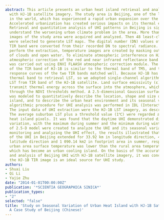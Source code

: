 ```yaml
---
abstract: This article presents an urban heat island retrieval and analysis method
  with HJ-1B satellite imagery. The study area is Beijing, one of the largest cities
  in the world, which has experienced a rapid urban expansion over the last two decades.
  Accelerated urbanization has created serious impacts on its thermal environment.
  Retrieval and quantitative analysis of UHI patterns in Beijing is significant to
  understand the worsening urban climate problem in the area. More than 200 HJ-1B
  images of the study area were acquired and analyzed. Then 48 least-clouded scenes
  were selected to generate LST maps. The digital number (DN) values of the HJ-1B
  TIR band were converted from their recorded DN to spectral radiance. In order to
  perform the extraction, temperature images are created by masking out all areas
  of clouds and open water. To eliminate atmospheric interference on HJ-1B images,
  atmospheric correction of the red and near infrared reflectance band of HJ-1 image
  was carried out using ENVI FLAASH atmospheric correction module. The wavelength
  of the TIR band of HJ-1B is similar to the thermal band of TM5, and the spectral
  response curves of the two TIR bands matched well. Because HJ-1B has only one suitable
  thermal band to retrieval LST, so we adopted single-channel algorithm to retrieve
  LST from TIR band of the HJ-1B satellite. Land surface emissivity (ε) can effectively
  transmit thermal energy across the surface into the atmosphere, which was obtained
  through the NDVI thresholds method. A 2.5-dimensional Gaussian surface approximation
  was modeled to quantitatively describe the location, shape and size of the heat
  island, and to describe the urban heat environment and its seasonal variation. The
  algorithmic procedure for UHI analysis was performed in IDL (Interactive Data Language).
  The input data of UHI extraction were the HJ-1B LST imagery, as described above.
  The average suburban LST plus a threshold value (1℃) were regarded as potential
  heat island pixels. It was found that the daytime UHI demonstrated distinctive seasonal
  variation, with the maximum during summer and the minimum during winter. A series
  of 2.5-D model were created to analyze the UHI and its seasonal variation. Through
  monitoring and analyzing the UHI effect, the results illustrated that the spread
  of the UHI in Beijing extended for 33.92 km in longitude direction, 40.92 km in
  latitude direction and 1 090.14 km2 in footprint area in summer, respectively. The
  urban area surface temperature was lower than the rural area temperature in winter,
  which has become an urban cooling island. On the basis of the accurately retrieval
  and analysis of Beijing UHI with HJ-1B satellite imagery, it was concluded that
  the HJ-1B TIR image is an ideal source for UHI study.
authors:
- Shuai Liu
- Qi Li
- Yajie Zhu
date: "2014-01-01T00:00:00Z"
publication: '*SCIENTIA GEOGRAPHICA SINICA*'
publication_types:
- "2"
selected: "false"
title: 'Study on Seasonal Variation of Urban Heat Island with HJ-1B Satellite Imagery:
  A Case Study of Beijing (Chinese)'
---
```


